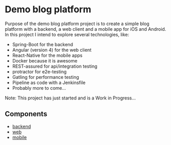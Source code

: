 # Demo blog platform
Purpose of the demo blog platform project is to create a simple blog platform with a backend, a web client and a mobile app for 
iOS and Android. In this project I intend to explore several technologies, like:
* Spring-Boot for the backend
* Angular (version 4) for the web client
* React-Native for the mobile apps
* Docker because it is awesome
* REST-assured for api/integration testing
* protractor for e2e-testing
* Gatling for performance testing
* Pipeline as code with a Jenkinsfile
* Probably more to come...

Note: This project has just started and is a Work in Progress... 

## Components
* [backend](./backend/README.md)
* [web](./web/README.md)
* [mobile](./mobile/README.md)
